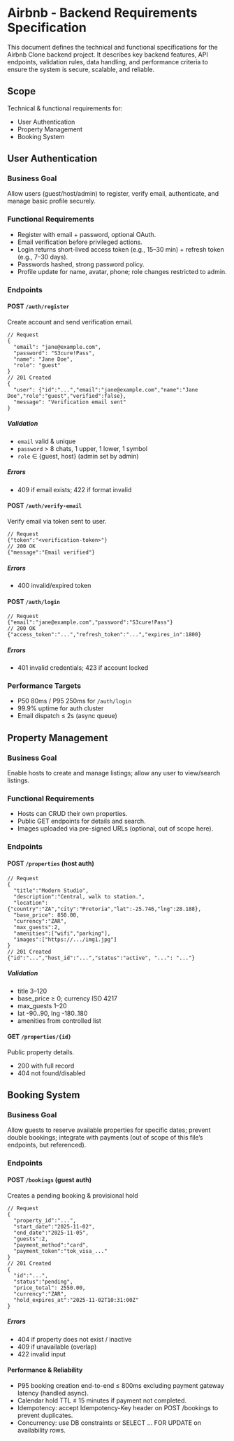 # Airbnb - Backend Requirements Specification
This document defines the technical and functional specifications for the Airbnb Clone backend project. It describes key backend features, API endpoints, validation rules, data handling, and performance criteria to ensure the system is secure, scalable, and reliable.


## Scope
Technical & functional requirements for:
- User Authentication
- Property Management
- Booking System


## User Authentication
### Business Goal
Allow users (guest/host/admin) to register, verify email, authenticate, and manage basic profile securely.

### Functional Requirements
- Register with email + password, optional OAuth.
- Email verification before privileged actions.
- Login returns short-lived access token (e.g., 15–30 min) + refresh token (e.g., 7–30 days).
- Passwords hashed, strong password policy.
- Profile update for name, avatar, phone; role changes restricted to admin.

### Endpoints
#### **POST** `/auth/register`
Create account and send verification email.
```
// Request
{
  "email": "jane@example.com",
  "password": "S3cure!Pass",
  "name": "Jane Doe",
  "role": "guest"
}
// 201 Created
{
  "user": {"id":"...","email":"jane@example.com","name":"Jane Doe","role":"guest","verified":false},
  "message": "Verification email sent"
}
```

##### **Validation**
- `email` valid & unique
- `password` > 8 chats, 1 upper, 1 lower, 1 symbol
- `role` ∈ {guest, host} (admin set by admin)

##### **Errors**
- 409 if email exists; 422 if format invalid


#### **POST** `/auth/verify-email`
Verify email via token sent to user.
```
// Request
{"token":"<verification-token>"}
// 200 OK
{"message":"Email verified"}
```
##### **Errors**
- 400 invalid/expired token


#### **POST** `/auth/login`
```
// Request
{"email":"jane@example.com","password":"S3cure!Pass"}
// 200 OK
{"access_token":"...","refresh_token":"...","expires_in":1800}
```
##### **Errors**
- 401 invalid credentials; 423 if account locked

### Performance Targets
- P50 80ms / P95 250ms for `/auth/login`
- 99.9% uptime for auth cluster
- Email dispatch ≤ 2s (async queue)


## Property Management
### Business Goal
Enable hosts to create and manage listings; allow any user to view/search listings.

### Functional Requirements
- Hosts can CRUD their own properties.
- Public GET endpoints for details and search.
- Images uploaded via pre-signed URLs (optional, out of scope here).

### Endpoints
#### **POST** `/properties` (host auth)
```
// Request
{
  "title":"Modern Studio",
  "description":"Central, walk to station.",
  "location":{"country":"ZA","city":"Pretoria","lat":-25.746,"lng":28.188},
  "base_price": 850.00,
  "currency":"ZAR",
  "max_guests":2,
  "amenities":["wifi","parking"],
  "images":["https://.../img1.jpg"]
}
// 201 Created
{"id":"...","host_id":"...","status":"active", "...": "..."}
```

##### **Validation**
- title 3–120
- base_price ≥ 0; currency ISO 4217
- max_guests 1–20
- lat -90..90, lng -180..180
- amenities from controlled list

#### **GET** `/properties/{id}`
Public property details.
- 200 with full record
- 404 not found/disabled


## Booking System
### Business Goal
Allow guests to reserve available properties for specific dates; prevent double bookings; integrate with payments (out of scope of this file’s endpoints, but referenced).


### Endpoints
#### **POST** `/bookings` (guest auth)
Creates a pending booking & provisional hold
```
// Request
{
  "property_id":"...",
  "start_date":"2025-11-02",
  "end_date":"2025-11-05",
  "guests":2,
  "payment_method":"card",
  "payment_token":"tok_visa_..."
}
// 201 Created
{
  "id":"...",
  "status":"pending",
  "price_total": 2550.00,
  "currency":"ZAR",
  "hold_expires_at":"2025-11-02T10:31:00Z"
}
```

##### **Errors**
- 404 if property does not exist / inactive
- 409 if unavailable (overlap)
- 422 invalid input


#### Performance & Reliability
- P95 booking creation end-to-end ≤ 800ms excluding payment gateway latency (handled async).
- Calendar hold TTL ≤ 15 minutes if payment not completed.
- Idempotency: accept Idempotency-Key header on POST /bookings to prevent duplicates.
- Concurrency: use DB constraints or SELECT ... FOR UPDATE on availability rows.